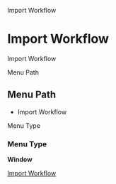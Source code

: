 
Import Workflow
# Import Workflow


Import Workflow

Menu Path
## Menu Path



- Import Workflow

Menu Type
### Menu Type

**Window**


[Import Workflow](../../functional-guide/window/window-import-workflow.md)